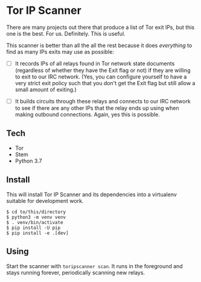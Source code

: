 # Tor IP Scanner

There are many projects out there that produce a list of Tor exit IPs, but this
one is the best. For us. Definitely. This is useful.

This scanner is better than all the all the rest because it does *everything*
to find as many IPs exits may use as possible:

- [ ] It records IPs of all relays found in Tor network state documents
  (regardless of whether they have the Exit flag or not) if they are willing to
exit to our IRC network. (Yes, you can configure yourself to have a very strict
exit policy such that you don't get the Exit flag but still allow a small
amount of exiting.)

- [ ] It builds circuits through these relays and connects to our IRC network
  to see if there are any other IPs that the relay ends up using when making
outbound connections. Again, yes this is possible.

## Tech

- Tor
- Stem
- Python 3.7

## Install

This will install Tor IP Scanner and its dependencies into a virtualenv
suitable for development work.

    $ cd to/this/directory
    $ python3 -m venv venv
    $ . venv/bin/activate
    $ pip install -U pip
    $ pip install -e .[dev]

## Using

Start the scanner with `toripscanner scan`. It runs in the foreground and stays
running forever, periodically scanning new relays.
